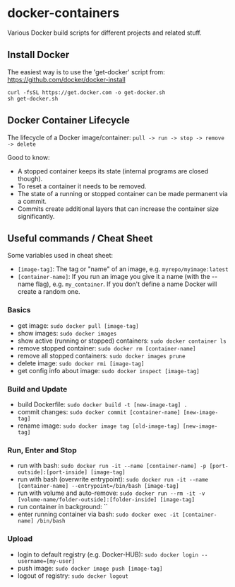 # docker-containers

Various Docker build scripts for different projects and related stuff.

## Install Docker

The easiest way is to use the 'get-docker' script from: https://github.com/docker/docker-install  

```
curl -fsSL https://get.docker.com -o get-docker.sh
sh get-docker.sh
```

## Docker Container Lifecycle

The lifecycle of a Docker image/container: `pull -> run -> stop -> remove -> delete`  
  
Good to know: 
- A stopped container keeps its state (internal programs are closed though).
- To reset a container it needs to be removed.
- The state of a running or stopped container can be made permanent via a commit.
- Commits create additional layers that can increase the container size significantly.

## Useful commands / Cheat Sheet

Some variables used in cheat sheet:
- `[image-tag]`: The tag or "name" of an image, e.g. `myrepo/myimage:latest`
- `[container-name]`: If you run an image you give it a name (with the --name flag), e.g. `my_container`. If you don't define a name Docker will create a random one.

### Basics

- get image: `sudo docker pull [image-tag]`
- show images: `sudo docker images`
- show active (running or stopped) containers: `sudo docker container ls`
- remove stopped container: `sudo docker rm [container-name]`
- remove all stopped containers: `sudo docker images prune`
- delete image: `sudo docker rmi [image-tag]`
- get config info about image: `sudo docker inspect [image-tag]`

### Build and Update

- build Dockerfile: `sudo docker build -t [new-image-tag] .`
- commit changes: `sudo docker commit [container-name] [new-image-tag]`
- rename image: `sudo docker image tag [old-image-tag] [new-image-tag]`

### Run, Enter and Stop

- run with bash: `sudo docker run -it --name [container-name] -p [port-outside]:[port-inside] [image-tag]`
- run with bash (overwrite entrypoint): `sudo docker run -it --name [container-name] --entrypoint=/bin/bash [image-tag]`
- run with volume and auto-remove: `sudo docker run --rm -it -v [volume-name/folder-outside]:[folder-inside] [image-tag]`
- run container in background: ``
- enter running container via bash: `sudo docker exec -it [container-name] /bin/bash`

### Upload

- login to default registry (e.g. Docker-HUB): `sudo docker login --username=[my-user]`
- push image: `sudo docker image push [image-tag]`
- logout of registry: `sudo docker logout`
